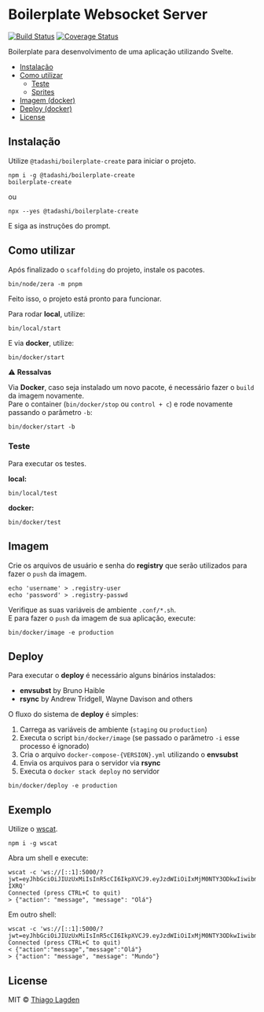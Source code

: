 # Boilerplate Websocket Server

[![Build Status][ci-img]][ci]
[![Coverage Status][coveralls-img]][coveralls]

[ci-img]:          https://github.com/lagden/boilerplate-ws/actions/workflows/nodejs.yml/badge.svg
[ci]:              https://github.com/lagden/boilerplate-ws/actions/workflows/nodejs.yml
[coveralls-img]:   https://coveralls.io/repos/github/lagden/boilerplate-ws/badge.svg?branch=main
[coveralls]:       https://coveralls.io/github/lagden/boilerplate-ws?branch=main


Boilerplate para desenvolvimento de uma aplicação utilizando Svelte.

- [Instalação](#instalação)
- [Como utilizar](#como-utilizar)
    - [Teste](#teste)
    - [Sprites](#sprites)
- [Imagem (docker)](#imagem-docker)
- [Deploy (docker)](#deploy-docker)
- [License](#license)


## Instalação

Utilize `@tadashi/boilerplate-create` para iniciar o projeto.

```
npm i -g @tadashi/boilerplate-create
boilerplate-create
```

ou

```
npx --yes @tadashi/boilerplate-create
```

E siga as instruções do prompt.


## Como utilizar

Após finalizado o `scaffolding` do projeto, instale os pacotes.

```shell
bin/node/zera -m pnpm
```

Feito isso, o projeto está pronto para funcionar.

Para rodar **local**, utilize:

```shell
bin/local/start
```

E via **docker**, utilize:

```shell
bin/docker/start
```

⚠️ **Ressalvas**

Via **Docker**, caso seja instalado um novo pacote, é necessário fazer o `build` da imagem novamente.  
Pare o container (`bin/docker/stop` ou `control + c`) e rode novamente passando o parâmetro `-b`:

```shell
bin/docker/start -b
```


### Teste

Para executar os testes.

**local:**

```shell
bin/local/test
```

**docker:**

```shell
bin/docker/test
```


## Imagem

Crie os arquivos de usuário e senha do **registry** que serão utilizados para fazer o `push` da imagem.

```shell
echo 'username' > .registry-user
echo 'password' > .registry-passwd
```

Verifique as suas variáveis de ambiente `.conf/*.sh`.  
E para fazer o `push` da imagem de sua aplicação, execute:

```shell
bin/docker/image -e production
```


## Deploy

Para executar o **deploy** é necessário alguns binários instalados:

- **envsubst** by Bruno Haible
- **rsync** by Andrew Tridgell, Wayne Davison and others

O fluxo do sistema de **deploy** é simples:

1. Carrega as variáveis de ambiente (`staging` ou `production`)
2. Executa o script `bin/docker/image` (se passado o parâmetro `-i` esse processo é ignorado)
3. Cria o arquivo `docker-compose-{VERSION}.yml` utilizando o **envsubst**
4. Envia os arquivos para o servidor via **rsync**
5. Executa o `docker stack deploy` no servidor

```shell
bin/docker/deploy -e production
```


## Exemplo

Utilize o [wscat](https://www.npmjs.com/package/wscat).

```shell
npm i -g wscat
```

Abra um shell e execute:

```
wscat -c 'ws://[::1]:5000/?jwt=eyJhbGciOiJIUzUxMiIsInR5cCI6IkpXVCJ9.eyJzdWIiOiIxMjM0NTY3ODkwIiwibmFtZSI6IkpvaG4gRG9lIiwiYWRtaW4iOnRydWUsImlhdCI6MTUxNjIzOTAyMiwiaWQiOiI2MjcxYmFiNWY2N2U5Y2NkNDkwMzNhYmIifQ.hmoUE_vayFKMKGz0v9iPLfIuneklDkL_qnD2n5QVKrYXmUwUqoJlSKGgafXIQGlyFxNZTucE8z8qdSRHZ-IXRQ'
Connected (press CTRL+C to quit)
> {"action": "message", "message": "Olá"}
```

Em outro shell:

```
wscat -c 'ws://[::1]:5000/?jwt=eyJhbGciOiJIUzUxMiIsInR5cCI6IkpXVCJ9.eyJzdWIiOiIxMjM0NTY3ODkwIiwibmFtZSI6IkFsYmVydG8gUm9iZXJ0byIsImFkbWluIjp0cnVlLCJpYXQiOjE1MTYyMzkwMjIsImlkIjoiNjI3MWJhYjVmNjdlOWNjZDQ5MDMzYWJjIn0.CEoDPZn3IRrP4Cob6V_C41FxiqZoNkI6maN6c9tvfMrzw8gB5WWxBSiGdUWJ9HF4drPJANgEvfHKL8C0gNeuxA'
Connected (press CTRL+C to quit)
< {"action":"message","message":"Olá"}
> {"action": "message", "message": "Mundo"}
```


## License

MIT © [Thiago Lagden](https://github.com/lagden)
